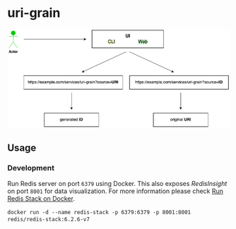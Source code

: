 # uri-grain

![game](/assets/images/common-diagram.jpg)

## Usage

### Development

Run Redis server on port `6379` using Docker. This also exposes _RedisInsight_ on port `8001` for data visualization.
For more information please check [Run Redis Stack on Docker](https://redis.io/docs/stack/get-started/install/docker/).

```shell
docker run -d --name redis-stack -p 6379:6379 -p 8001:8001 redis/redis-stack:6.2.6-v7
```

